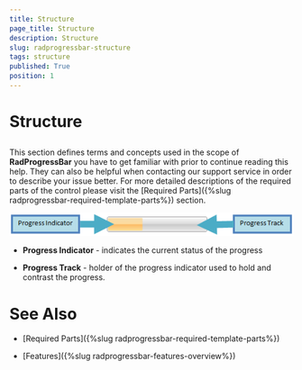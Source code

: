 ```yaml
---
title: Structure
page_title: Structure
description: Structure
slug: radprogressbar-structure
tags: structure
published: True
position: 1
---
```


# Structure



## 

This section defines terms and concepts used in the scope of __RadProgressBar__ you have to get familiar with prior to continue reading this help. They can also be helpful when contacting our support service in order to describe your issue better. For more detailed descriptions of the required parts of the control please visit the [Required Parts]({%slug radprogressbar-required-template-parts%}) section.  

![](images/RadProgressBar_structure.png)

* __Progress Indicator__ - indicates the current status of the progress 


* __Progress Track__ - holder of the progress indicator used to hold and contrast the progress.

# See Also

 * [Required Parts]({%slug radprogressbar-required-template-parts%})

 * [Features]({%slug radprogressbar-features-overview%})
